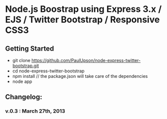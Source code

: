 #  Node.js Boostrap using Express 3.x / EJS / Twitter Bootstrap / Responsive CSS3

## Getting Started

- git clone https://github.com/PaulUpson/node-express-twitter-bootstrap.git
- cd node-express-twitter-bootstrap
- npm install // the package.json will take care of the dependencies
- node app

## Changelog:

### v.0.3 : March 27th, 2013
